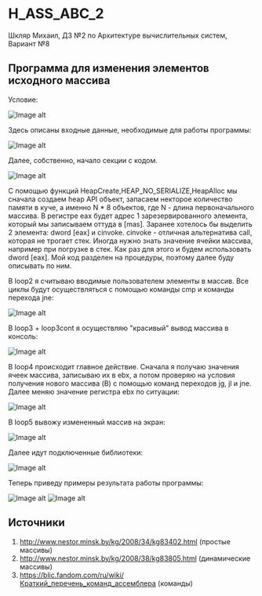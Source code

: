 # H_ASS_ABC_2
Шкляр Михаил, ДЗ №2 по Архитектуре вычислительных систем, Вариант №8
## Программа для изменения элементов исходного массива
Условие:

![Image alt](./ArrTask.png)

Здесь описаны входные данные, необходимые для работы программы:

![Image alt](./Arr1.png)

Далее, собственно, начало секции с кодом.

![Image alt](./Arr2.png)

С помощью функций HeapCreate,HEAP_NO_SERIALIZE,HeapAlloc
мы сначала создаем heap API объект, запасаем некторое количество памяти в куче,
а именно N * 8 объектов, где N - длина первоначального массива.
В регистре eax будет адрес 1 зарезервированного элемента, который мы записываем
оттуда в [mas].
Заранее хотелось бы выделить 2 элемента: dword [eax] и cinvoke.
cinvoke - отличная альтернатива call, которая не трогает стек. 
Иногда нужно знать значение ячейки массива, например при погрузке в стек.
Как раз для этого и будем использовать dword [eax].
Мой код разделен на процедуры, поэтому далее буду описывать по ним.

В loop2 я считываю вводимые пользователем элементы в массив. Все циклы будут осуществляться с помощью
команды cmp и команды перехода jne: 

![Image alt](./Arr3.png)

В loop3 + loop3cont я осуществляю "красивый" вывод массива в консоль:

![Image alt](./Arr4.png)

В loop4 происходит главное действие. 
Сначала я получаю значения ячеек массива, записываю их в ebx, а потом
проверяю на условия получения нового массива (B) с помощью команд переходов 
jg, jl и jne. Далее меняю значение регистра ebx по ситуации:

![Image alt](./Arr5.png)

В loop5 вывожу измененный массив на экран:

![Image alt](./Arr6.png)

Далее идут подключенные библиотеки:

![Image alt](./Arr7.png)

Теперь приведу примеры результата работы программы:

![Image alt](./ArrTest1.png)
![Image alt](./ArrTest2.png)

## Источники
1) http://www.nestor.minsk.by/kg/2008/34/kg83402.html (простые массивы)
2) http://www.nestor.minsk.by/kg/2008/38/kg83805.html (динамические массивы)
3) https://blic.fandom.com/ru/wiki/Краткий_перечень_команд_ассемблера (команды)
